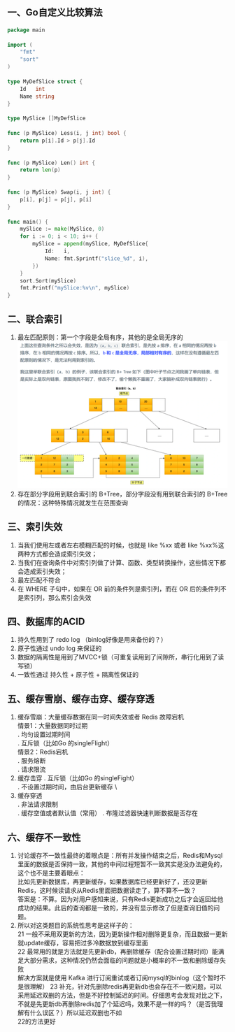 ## 一、Go自定义比较算法
```go
package main

import (
	"fmt"
	"sort"
)

type MyDefSlice struct {
	Id   int
	Name string
}

type MySlice []MyDefSlice

func (p MySlice) Less(i, j int) bool {
	return p[i].Id > p[j].Id
}

func (p MySlice) Len() int {
	return len(p)
}

func (p MySlice) Swap(i, j int) {
	p[i], p[j] = p[j], p[i]
}

func main() {
	mySlice := make(MySlice, 0)
	for i := 0; i < 10; i++ {
		mySlice = append(mySlice, MyDefSlice{
			Id:   i,
			Name: fmt.Sprintf("slice_%d", i),
		})
	}
	sort.Sort(mySlice)
	fmt.Printf("mySlice:%v\n", mySlice)
}

```

## 二、联合索引
1. 最左匹配原则：第一个字段是全局有序，其他的是全局无序的
![img.png](img.png)
2. 存在部分字段用到联合索引的 B+Tree，部分字段没有用到联合索引的 B+Tree 的情况：这种特殊情况就发生在范围查询

## 三、索引失效
1. 当我们使用左或者左右模糊匹配的时候，也就是 like %xx 或者 like %xx%这两种方式都会造成索引失效；
2. 当我们在查询条件中对索引列做了计算、函数、类型转换操作，这些情况下都会造成索引失效；
3. 最左匹配不符合
4. 在 WHERE 子句中，如果在 OR 前的条件列是索引列，而在 OR 后的条件列不是索引列，那么索引会失效

## 四、数据库的ACID
1. 持久性用到了 redo log （binlog好像是用来备份的？）
2. 原子性通过 undo log 来保证的
3. 数据的隔离性是用到了MVCC+锁（可重复读用到了间隙所，串行化用到了读写锁）
4. 一致性通过 持久性 + 原子性 + 隔离性保证的

## 五、缓存雪崩、缓存击穿、缓存穿透
1. 缓存雪崩：大量缓存数据在同一时间失效或者 Redis 故障宕机 \
情景1：大量数据同时过期 \
. 均匀设置过期时间 \
. 互斥锁（比如Go 的singleFlight）\
情景2：Redis宕机 \
. 服务熔断 \
. 请求限流
2. 缓存击穿
. 互斥锁（比如Go 的singleFight） \
. 不设置过期时间，由后台更新缓存 \
3. 缓存穿透 \
. 非法请求限制 \
. 缓存空值或者默认值（常用）
. 布隆过滤器快速判断数据是否存在

## 六、缓存不一致性
1. 讨论缓存不一致性最终的着眼点是：所有并发操作结束之后，Redis和Mysql里面的数据是否保持一致，其他的中间过程短暂不一致其实是没办法避免的，这个也不是主要着眼点：\
比如先更新数据库，再更新缓存，如果数据库已经更新好了，还没更新Redis，这时候读请求从Redis里面把数据读走了，算不算不一致？ \
答案是：不算。因为对用户感知来说，只有Redis更新成功之后才会返回给他成功的结果。此后的查询都是一致的，并没有显示修改了但是查询旧值的问题。
2. 所以对这类题目的系统性思考是这样子的：\
21 一般不采用双更新的方法，因为更新操作相对删除更复杂，而且数据一更新就update缓存，容易把过多冷数据放到缓存里面 \
22 最常用的就是方法就是先更新db，再删除缓存（配合设置过期时间）能满足大部分需求，这种情况仍然会面临的问题就是小概率的不一致和删除缓存失败 \
   解决方案就是使用 Kafka 进行订阅重试或者订阅mysql的binlog（这个暂时不是很理解）
23 补充，针对先删除redis再更新db也会存在不一致问题，可以采用延迟双删的方法，但是不好控制延迟的时间。仔细思考会发现对比之下，不就是先更新db再删除redis加了个延迟吗，效果不是一样的吗？（是否我理解有什么误区？）所以延迟双删也不如 \
   22的方法更好
